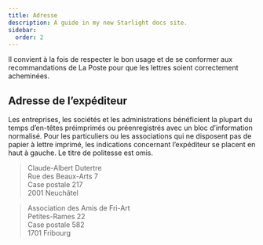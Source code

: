 ```yaml
---
title: Adresse
description: A guide in my new Starlight docs site.
sidebar:
  order: 2
---
```


Il convient à la fois de respecter le bon usage et de se conformer aux recommandations de La Poste pour que les lettres soient correctement acheminées.

## Adresse de l’expéditeur

Les entreprises, les sociétés et les administrations bénéficient la plupart du temps d’en-têtes préimprimés ou préenregistrés avec un bloc d’information normalisé. Pour les particuliers ou les associations qui ne disposent pas de
papier à lettre imprimé, les indications concernant l’expéditeur se placent en haut à gauche. Le titre de politesse est omis.

> Claude-Albert Dutertre\
> Rue des Beaux-Arts 7\
> Case postale 217\
> 2001 Neuchâtel

> Association des Amis de Fri-Art\
> Petites-Rames 22\
> Case postale 582\
> 1701 Fribourg
